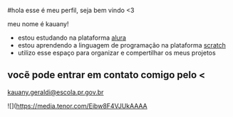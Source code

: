 #hola esse é meu perfil, seja bem vindo <3 

meu nome é kauany!
- estou estudando na plataforma [alura](https://www.alura.com.br/)
- estou aprendendo a linguagem de programação na plataforma [scratch](https://scratch.mit.edu/)
- utilizo esse espaço para organizar e compertilhar os meus projetos

 ## vocẽ pode entrar em contato comigo pelo <

kauany.geraldi@escola.pr.gov.br




![](https://media.tenor.com/Eibw8F4VJUkAAAA








